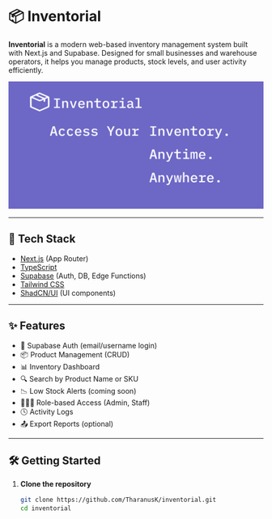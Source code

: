 # 📦 Inventorial

**Inventorial** is a modern web-based inventory management system built with Next.js and Supabase. Designed for small businesses and warehouse operators, it helps you manage products, stock levels, and user activity efficiently.

<img alt="Inventorial Access your inventory anytime anywhere" src="/app/README.png">

---

## 🚀 Tech Stack

- [Next.js](https://nextjs.org/) (App Router)
- [TypeScript](https://www.typescriptlang.org/)
- [Supabase](https://supabase.com/) (Auth, DB, Edge Functions)
- [Tailwind CSS](https://tailwindcss.com/)
- [ShadCN/UI](https://ui.shadcn.com/) (UI components)

---

## ✨ Features

- 🔐 Supabase Auth (email/username login)
- 📦 Product Management (CRUD)
- 📊 Inventory Dashboard
- 🔍 Search by Product Name or SKU
- 📉 Low Stock Alerts (coming soon)
- 🧑‍🤝‍🧑 Role-based Access (Admin, Staff)
- 🕓 Activity Logs
- 📤 Export Reports (optional)

---

## 🛠️ Getting Started

1. **Clone the repository**

   ```bash
   git clone https://github.com/TharanusK/inventorial.git
   cd inventorial
   ```
